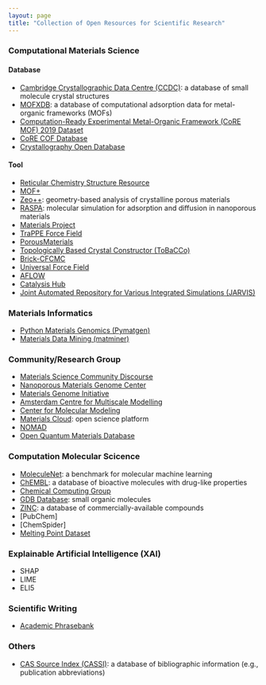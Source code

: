 ```yaml
---
layout: page
title: "Collection of Open Resources for Scientific Research"
---
```


### Computational Materials Science
#### Database
- [Cambridge Crystallographic Data Centre (CCDC)](https://www.ccdc.cam.ac.uk/structures/): a database of small molecule crystal structures
- [MOFXDB](https://mof.tech.northwestern.edu/): a database of computational adsorption data for metal-organic frameworks (MOFs)
- [Computation-Ready Experimental Metal-Organic Framework (CoRE MOF) 2019 Dataset](https://zenodo.org/records/7691378)
- [CoRE COF Database](https://core-cof.github.io/CoRE-COF-Database/)
- [Crystallography Open Database](http://www.crystallography.net/cod/)

#### Tool
- [Reticular Chemistry Structure Resource](https://rcsr.anu.edu.au/)
- [MOF+](https://www.mofplus.org/)
- [Zeo++](http://www.zeoplusplus.org/): geometry-based analysis of crystalline porous materials
- [RASPA](https://iraspa.org/raspa/): molecular simulation for adsorption and diffusion in nanoporous materials​
- [Materials Project](https://next-gen.materialsproject.org/)
- [TraPPE Force Field](http://trappe.oit.umn.edu/)
- [PorousMaterials](https://simonensemble.github.io/PorousMaterials.jl/stable/)
- [Topologically Based Crystal Constructor (ToBaCCo)](https://github.com/tobacco-mofs/tobacco_3.0)
- [Brick-CFCMC](https://gitlab.com/ETh_TU_Delft/Brick-CFCMC)
- [Universal Force Field](https://simonensemble.github.io/PorousMaterials.jl/dev/force_field/)
- [AFLOW](http://www.aflowlib.org/)
- [Catalysis Hub](https://www.catalysis-hub.org/)
- [Joint Automated Repository for Various Integrated Simulations (JARVIS)](https://jarvis.nist.gov/)


### Materials Informatics
- [Python Materials Genomics (Pymatgen)](https://pymatgen.org/)
- [Materials Data Mining (matminer)](https://matminer.readthedocs.io/)


### Community/Research Group
- [Materials Science Community Discourse](https://matsci.org/)
- [Nanoporous Materials Genome Center](http://www1.chem.umn.edu/nmgc/)
- [Materials Genome Initiative](https://www.mgi.gov/)
- [Amsterdam Centre for Multiscale Modelling](https://www.acmm.nl/)
- [Center for Molecular Modeling](https://molmod.ugent.be/)
- [Materials Cloud](https://www.materialscloud.org/home): open science platform
- [NOMAD](https://nomad-lab.eu/nomad-lab/)
- [Open Quantum Materials Database](https://oqmd.org/)


### Computation Molecular Scicence
- [MoleculeNet](https://moleculenet.org/): a benchmark for molecular machine learning
- [ChEMBL](https://www.ebi.ac.uk/chembl/): a database of bioactive molecules with drug-like properties
- [Chemical Computing Group](https://www.chemcomp.com/index.htm)
- [GDB Database](https://gdb.unibe.ch/downloads/): small organic molecules
- [ZINC](https://zinc15.docking.org/): a database of commercially-available compounds
- [PubChem]
- [ChemSpider]
- [Melting Point Dataset](http://dx.doi.org/10.6084/m9.figshare.1031638)


### Explainable Artificial Intelligence (XAI)
- SHAP
- LIME
- ELI5


### Scientific Writing
- [Academic Phrasebank](https://www.phrasebank.manchester.ac.uk/)


### Others
- [CAS Source Index (CASSI)](https://cassi.cas.org/search.jsp): a database of bibliographic information (e.g., publication abbreviations)


